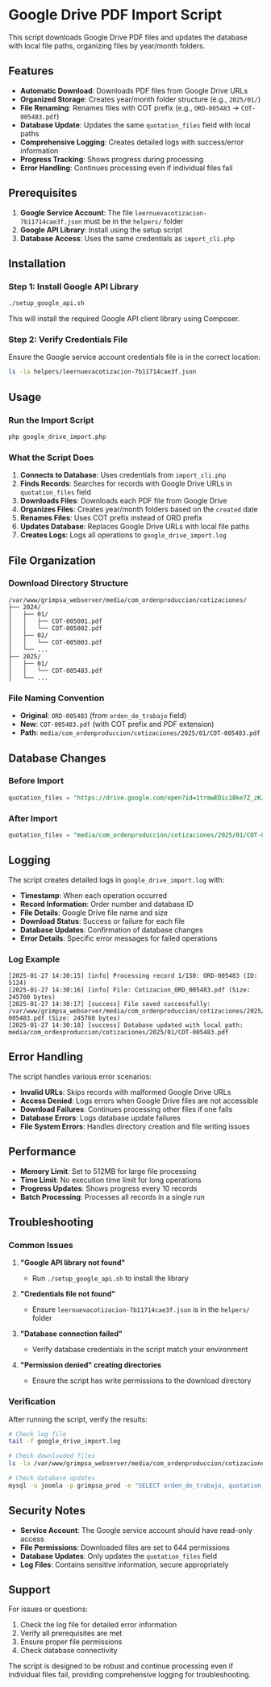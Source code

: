 # Google Drive PDF Import Script

This script downloads Google Drive PDF files and updates the database with local file paths, organizing files by year/month folders.

## Features

- **Automatic Download**: Downloads PDF files from Google Drive URLs
- **Organized Storage**: Creates year/month folder structure (e.g., `2025/01/`)
- **File Renaming**: Renames files with COT prefix (e.g., `ORD-005483` → `COT-005483.pdf`)
- **Database Update**: Updates the same `quotation_files` field with local paths
- **Comprehensive Logging**: Creates detailed logs with success/error information
- **Progress Tracking**: Shows progress during processing
- **Error Handling**: Continues processing even if individual files fail

## Prerequisites

1. **Google Service Account**: The file `leernuevacotizacion-7b11714cae3f.json` must be in the `helpers/` folder
2. **Google API Library**: Install using the setup script
3. **Database Access**: Uses the same credentials as `import_cli.php`

## Installation

### Step 1: Install Google API Library

```bash
./setup_google_api.sh
```

This will install the required Google API client library using Composer.

### Step 2: Verify Credentials File

Ensure the Google service account credentials file is in the correct location:

```bash
ls -la helpers/leernuevacotizacion-7b11714cae3f.json
```

## Usage

### Run the Import Script

```bash
php google_drive_import.php
```

### What the Script Does

1. **Connects to Database**: Uses credentials from `import_cli.php`
2. **Finds Records**: Searches for records with Google Drive URLs in `quotation_files` field
3. **Downloads Files**: Downloads each PDF file from Google Drive
4. **Organizes Files**: Creates year/month folders based on the `created` date
5. **Renames Files**: Uses COT prefix instead of ORD prefix
6. **Updates Database**: Replaces Google Drive URLs with local file paths
7. **Creates Logs**: Logs all operations to `google_drive_import.log`

## File Organization

### Download Directory Structure

```
/var/www/grimpsa_webserver/media/com_ordenproduccion/cotizaciones/
├── 2024/
│   ├── 01/
│   │   ├── COT-005001.pdf
│   │   └── COT-005002.pdf
│   ├── 02/
│   │   └── COT-005003.pdf
│   └── ...
├── 2025/
│   ├── 01/
│   │   └── COT-005483.pdf
│   └── ...
```

### File Naming Convention

- **Original**: `ORD-005483` (from `orden_de_trabajo` field)
- **New**: `COT-005483.pdf` (with COT prefix and PDF extension)
- **Path**: `media/com_ordenproduccion/cotizaciones/2025/01/COT-005483.pdf`

## Database Changes

### Before Import
```sql
quotation_files = "https://drive.google.com/open?id=1trmwEDic18ke7Z_zKJXOqOZ5oa0qf64f"
```

### After Import
```sql
quotation_files = "media/com_ordenproduccion/cotizaciones/2025/01/COT-005483.pdf"
```

## Logging

The script creates detailed logs in `google_drive_import.log` with:

- **Timestamp**: When each operation occurred
- **Record Information**: Order number and database ID
- **File Details**: Google Drive file name and size
- **Download Status**: Success or failure for each file
- **Database Updates**: Confirmation of database changes
- **Error Details**: Specific error messages for failed operations

### Log Example

```
[2025-01-27 14:30:15] [info] Processing record 1/150: ORD-005483 (ID: 5124)
[2025-01-27 14:30:16] [info] File: Cotizacion_ORD_005483.pdf (Size: 245760 bytes)
[2025-01-27 14:30:17] [success] File saved successfully: /var/www/grimpsa_webserver/media/com_ordenproduccion/cotizaciones/2025/01/COT-005483.pdf (Size: 245760 bytes)
[2025-01-27 14:30:18] [success] Database updated with local path: media/com_ordenproduccion/cotizaciones/2025/01/COT-005483.pdf
```

## Error Handling

The script handles various error scenarios:

- **Invalid URLs**: Skips records with malformed Google Drive URLs
- **Access Denied**: Logs errors when Google Drive files are not accessible
- **Download Failures**: Continues processing other files if one fails
- **Database Errors**: Logs database update failures
- **File System Errors**: Handles directory creation and file writing issues

## Performance

- **Memory Limit**: Set to 512MB for large file processing
- **Time Limit**: No execution time limit for long operations
- **Progress Updates**: Shows progress every 10 records
- **Batch Processing**: Processes all records in a single run

## Troubleshooting

### Common Issues

1. **"Google API library not found"**
   - Run `./setup_google_api.sh` to install the library

2. **"Credentials file not found"**
   - Ensure `leernuevacotizacion-7b11714cae3f.json` is in the `helpers/` folder

3. **"Database connection failed"**
   - Verify database credentials in the script match your environment

4. **"Permission denied" creating directories**
   - Ensure the script has write permissions to the download directory

### Verification

After running the script, verify the results:

```bash
# Check log file
tail -f google_drive_import.log

# Check downloaded files
ls -la /var/www/grimpsa_webserver/media/com_ordenproduccion/cotizaciones/

# Check database updates
mysql -u joomla -p grimpsa_prod -e "SELECT orden_de_trabajo, quotation_files FROM joomla_ordenproduccion_ordenes WHERE quotation_files LIKE 'media/%' LIMIT 5;"
```

## Security Notes

- **Service Account**: The Google service account should have read-only access
- **File Permissions**: Downloaded files are set to 644 permissions
- **Database Updates**: Only updates the `quotation_files` field
- **Log Files**: Contains sensitive information, secure appropriately

## Support

For issues or questions:

1. Check the log file for detailed error information
2. Verify all prerequisites are met
3. Ensure proper file permissions
4. Check database connectivity

The script is designed to be robust and continue processing even if individual files fail, providing comprehensive logging for troubleshooting.
